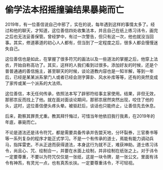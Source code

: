 # 偷学法本招摇撞骗结果暴毙而亡

2019年，有一位善信说自己中邪了，实在的说，每年遇到这样的事情太多了。经过和他的聊天，才知道，这位善信四处收集法本，并且自己在纸上练习讳令，画完之后也无法妥善保管。曾经梦中，有过一次警告，但只有这一次，他也就没当回事。其实，修道慕道的初心人人都有，但当到了一定程度之后，很多人都会慢慢迷失自己。

这位善信也是如此，在掌握了很多符咒的画法以及一些道法的掌握之后，他穿上法衣，开始自称高功了。其实，这样的人我们看到过很多。添加好友的时候，还是个普普通通的善信施主，甚至聊天的时候，谈论道教内容也是一知半解，等到一年后，已经是某某派系掌门人或者已经会测字算卦、风水补库等等，还有的突然变成了家传或某一个派系的大法师。

这位善信，本无任何传承，依照法本写了辟邪符给事主家使用。结果，非但无效，那邪祟反而找上了他。就在面对面谈论期间，那邪祟居然突然出现，咬住了他的头，这时，这位善信便头疼头晕。被驱赶后，谈话也只能终止，让善信先去休息。

后来，勘察其罪责尤重。教其拜忏悔过，可惜当年他依旧我行我素，在2019年的年底，暴毙而亡。

不论是道法还是讳令符咒，都是需要具备传承并告盟天地，分环裂券，三官奏书等等一系列复杂的程序才能正式学习。不是一个有传承的道士，焉能有能力调动兵马，指挥雷吏。不从正途而获得道法，本身这行为就不正，难获神助。道士练习讳令，尚且心、咒、绘制合一，并要在水面上绘制，并非绘制在纸张之上。对于讳令一定要尊重，不要以为符咒仅仅是一张纸，这是一块令牌，是一张公文。里面有讳令有神炁，有灵光一点，也有真炁长扶。一定要尊重讳令，不可轻视。
